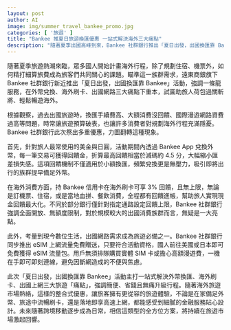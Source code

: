 ```yaml
---
layout: post
author: AI
image: img/summer_travel_bankee_promo.jpg
categories: [ '旅遊' ]
title: "Bankee 推夏日旅遊換匯優惠 一站式解決海外三大痛點"
description: "隨著夏季出國高峰到來，Bankee 社群銀行推出「夏日出發，出國換匯靠 Bankee」活動，主打外幣兌換回饋、海外刷卡 3% 無上限回饋、eSIM 免費上網等三重優惠，瞄準旅人匯差、現金回饋及行動上網三大痛點，助攻輕鬆省旅費，無痛升級海外行程，吸引規劃出國旅遊的消費族群搶先卡位。"
---
```

隨著夏季旅遊熱潮來臨，眾多國人開始計畫海外行程，除了規劃住宿、機票外，如何精打細算旅費成為旅客們共同關心的課題。瞄準這一族群需求，遠東商銀旗下 Bankee 社群銀行新近推出「夏日出發，出國換匯靠 Bankee」活動，強調一條龍服務，在外幣兌換、海外刷卡、出國網路三大痛點下重本，試圖助旅人荷包過關斬將、輕鬆暢遊海外。

根據觀察，過去出國旅遊時，換匯手續費高、大額消費沒回饋、國際漫遊網路資費過高等問題，時常讓旅遊預算破表，也讓許多消費者對規劃海外行程充滿隱憂。Bankee 社群銀行此次祭出多重優惠，力圖翻轉這種現象。

首先，針對旅人最常使用的美金與日圓，活動期間內透過 Bankee App 兌換外幣，每一筆交易可獲得回饋金，折算最高回饋相當於減碼約 4.5 分，大幅縮小匯差損失感。這項回饋機制不僅適用於小額換匯，頻繁兌換更是無壓力，吸引即將出行的族群提早備足外幣。

在海外消費方面，持 Bankee 信用卡在海外刷卡可享 3% 回饋，且無上限，無論是訂機票、住宿，或是當地血拼、餐飲消費，全程都有回饋進帳，幫助旅人實現現金回饋最大化。不同於部分銀行僅針對指定通路設定回饋上限，Bankee 社群銀行強調全面開放、無額度限制，對於規模較大的出國消費族群而言，無疑是一大亮點。

此外，考量到現今數位生活，出國網路需求成為旅遊必備之一。Bankee 社群銀行同步推出 eSIM 上網流量免費贈送，只要符合活動資格，國人前往美國或日本即可免費獲得 eSIM 流量包。用戶無須排隊購買實體 SIM 卡或擔心高額漫遊費，一機在手即可即刻連線，避免因斷網造成的不便與焦慮。

此次「夏日出發，出國換匯靠 Bankee」活動主打一站式解決外幣換匯、海外刷卡、出國上網三大旅遊「痛點」，強調簡便、省錢且無痛升級行程。隨著海外旅遊市場熱絡，這樣的整合式優惠，讓旅客擁有更從容的旅遊體驗，不論是在家備足外幣、旅途中流暢刷卡，還是落地即享高速上網，都能感受到細膩的金融服務貼心設計。未來隨著跨境移動逐步成為日常，相信這類型的全方位方案，將持續在旅遊市場激起回響。